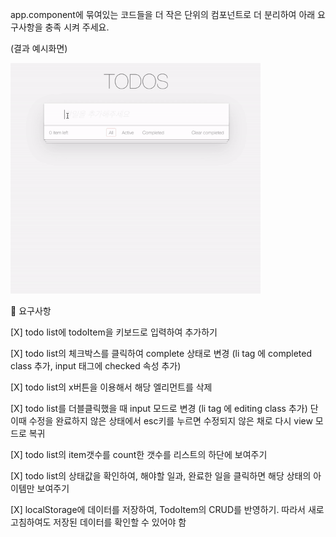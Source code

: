 app.component에 묶여있는 코드들을 더 작은 단위의 컴포넌트로 더 분리하여 아래 요구사항을 충족 시켜 주세요.

(결과 예시화면)

<img width="400" src="./sample.gif"/>

🎯 요구사항

[X] todo list에 todoItem을 키보드로 입력하여 추가하기

[X] todo list의 체크박스를 클릭하여 complete 상태로 변경 (li tag 에 completed class 추가, input 태그에 checked 속성 추가)

[X] todo list의 x버튼을 이용해서 해당 엘리먼트를 삭제

[X] todo list를 더블클릭했을 때 input 모드로 변경 (li tag 에 editing class 추가) 단 이때 수정을 완료하지 않은 상태에서 esc키를 누르면 수정되지 않은 채로 다시 view 모드로 복귀

[X] todo list의 item갯수를 count한 갯수를 리스트의 하단에 보여주기

[X] todo list의 상태값을 확인하여, 해야할 일과, 완료한 일을 클릭하면 해당 상태의 아이템만 보여주기

[X] localStorage에 데이터를 저장하여, TodoItem의 CRUD를 반영하기. 따라서 새로고침하여도 저장된 데이터를 확인할 수 있어야 함
